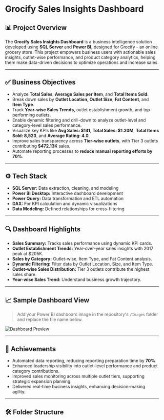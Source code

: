 # Grocify Sales Insights Dashboard 

## 📊 Project Overview
The **Grocify Sales Insights Dashboard** is a business intelligence solution developed using **SQL Server** and **Power BI**, designed for Grocify - an online grocery store. This project empowers business users with actionable sales insights, outlet-wise performance, and product category analytics, helping them make data-driven decisions to optimize operations and increase sales.

---

## ✅ Business Objectives
- Analyze **Total Sales**, **Average Sales per Item**, and **Total Items Sold**.
- Break down sales by **Outlet Location**, **Outlet Size**, **Fat Content**, and **Item Type**.
- Track **Year-wise Sales Trends**, outlet establishment growth, and top-performing outlets.
- Enable dynamic filtering and drill-down to analyze outlet-level and category-level sales performance.
- Visualize key KPIs like **Avg Sales: $141**, **Total Sales: $1.20M**, **Total Items Sold: 8,523**, and **Average Rating: 4.0**.
- Improve sales transparency across **Tier-wise outlets**, with Tier 3 outlets contributing **$472.13K** sales.
- Automate reporting processes to **reduce manual reporting efforts by 70%**.

---

## ⚙️ Tech Stack
- **SQL Server:** Data extraction, cleaning, and modeling
- **Power BI Desktop:** Interactive dashboard development
- **Power Query:** Data transformation and ETL automation
- **DAX:** For KPI calculation and dynamic visualizations
- **Data Modeling:** Defined relationships for cross-filtering

---

## 🔍 Dashboard Highlights
- **Sales Summary:** Tracks sales performance using dynamic KPI cards.
- **Outlet Establishment Trends:** Year-over-year sales insights with 2017 peak at $205K.
- **Sales by Category:** Outlet-wise, Item Type, and Fat Content analysis.
- **Dynamic Filtering:** Filter data by Outlet Location, Size, and Item Type.
- **Outlet-wise Sales Distribution:** Tier 3 outlets contribute the highest sales share.
- **Year-wise Sales Trend:** Understand business growth trajectory.

---

## 📈 Sample Dashboard View
> Add your Power BI dashboard image in the repository's `/Images` folder and replace the file name below.

![Dashboard Preview](Images/dashboard-snapshot.png)

---

## 🚀 Achievements
- Automated data reporting, reducing reporting preparation time by **70%**.
- Enhanced leadership visibility into outlet-level performance and product category contributions.
- Improved sales monitoring across multiple outlet tiers, supporting strategic expansion planning.
- Delivered real-time business insights, enhancing decision-making agility.

---

## 🛠️ Folder Structure
